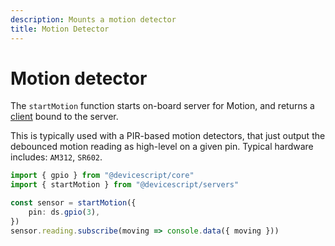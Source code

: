 ```yaml
---
description: Mounts a motion detector
title: Motion Detector
---
```


# Motion detector

The `startMotion` function starts on-board server for Motion,
and returns a [client](/api/clients/motion) bound to the server.

This is typically used with a PIR-based motion detectors, that just output the debounced motion
reading as high-level on a given pin. Typical hardware includes: `AM312`, `SR602`.

```ts
import { gpio } from "@devicescript/core"
import { startMotion } from "@devicescript/servers"

const sensor = startMotion({
    pin: ds.gpio(3),
})
sensor.reading.subscribe(moving => console.data({ moving }))
```
